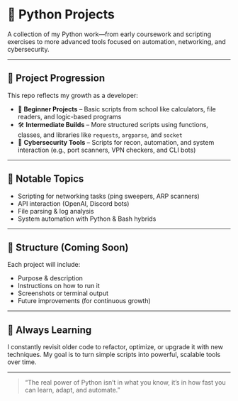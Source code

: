 # 🐍 Python Projects

A collection of my Python work—from early coursework and scripting exercises to more advanced tools focused on automation, networking, and cybersecurity.

---

## 🧠 Project Progression

This repo reflects my growth as a developer:
- 📘 **Beginner Projects** – Basic scripts from school like calculators, file readers, and logic-based programs
- 🛠️ **Intermediate Builds** – More structured scripts using functions, classes, and libraries like `requests`, `argparse`, and `socket`
- 🔐 **Cybersecurity Tools** – Scripts for recon, automation, and system interaction (e.g., port scanners, VPN checkers, and CLI bots)

---

## 💼 Notable Topics
- Scripting for networking tasks (ping sweepers, ARP scanners)
- API interaction (OpenAI, Discord bots)
- File parsing & log analysis
- System automation with Python & Bash hybrids

---

## 📁 Structure (Coming Soon)
Each project will include:
- Purpose & description
- Instructions on how to run it
- Screenshots or terminal output
- Future improvements (for continuous growth)

---

## 🌱 Always Learning
I constantly revisit older code to refactor, optimize, or upgrade it with new techniques. My goal is to turn simple scripts into powerful, scalable tools over time.

---

> “The real power of Python isn’t in what you know, it’s in how fast you can learn, adapt, and automate.”
